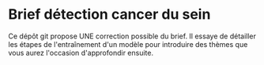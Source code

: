 # Brief détection cancer du sein  

Ce dépôt git propose UNE correction possible du brief. Il essaye de détailler les étapes de l'entraînement d'un modèle pour introduire des thèmes que vous aurez l'occasion d'approfondir ensuite.

